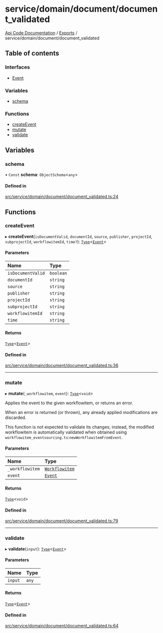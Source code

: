 # service/domain/document/document\_validated
 
[Api Code Documentation](../README.md) / [Exports](../modules.md) / service/domain/document/document\_validated

## Table of contents

### Interfaces

- [Event](../interfaces/service_domain_document_document_validated.Event.md)

### Variables

- [schema](service_domain_document_document_validated.md#schema)

### Functions

- [createEvent](service_domain_document_document_validated.md#createevent)
- [mutate](service_domain_document_document_validated.md#mutate)
- [validate](service_domain_document_document_validated.md#validate)

## Variables

### schema

• `Const` **schema**: `ObjectSchema`<`any`\>

#### Defined in

[src/service/domain/document/document_validated.ts:24](https://github.com/openkfw/TruBudget/blob/95e6f8a/api/src/service/domain/document/document_validated.ts#L24)

## Functions

### createEvent

▸ **createEvent**(`isDocumentValid`, `documentId`, `source`, `publisher`, `projectId`, `subprojectId`, `workflowitemId`, `time?`): [`Type`](result.md#type)<[`Event`](../interfaces/service_domain_document_document_validated.Event.md)\>

#### Parameters

| Name | Type |
| :------ | :------ |
| `isDocumentValid` | `boolean` |
| `documentId` | `string` |
| `source` | `string` |
| `publisher` | `string` |
| `projectId` | `string` |
| `subprojectId` | `string` |
| `workflowitemId` | `string` |
| `time` | `string` |

#### Returns

[`Type`](result.md#type)<[`Event`](../interfaces/service_domain_document_document_validated.Event.md)\>

#### Defined in

[src/service/domain/document/document_validated.ts:36](https://github.com/openkfw/TruBudget/blob/95e6f8a/api/src/service/domain/document/document_validated.ts#L36)

___

### mutate

▸ **mutate**(`_workflowitem`, `event`): [`Type`](result.md#type)<`void`\>

Applies the event to the given workflowitem, or returns an error.

When an error is returned (or thrown), any already applied modifications are
discarded.

This function is not expected to validate its changes; instead, the modified
workflowitem is automatically validated when obtained using
`workflowitem_eventsourcing.ts`:`newWorkflowitemFromEvent`.

#### Parameters

| Name | Type |
| :------ | :------ |
| `_workflowitem` | [`Workflowitem`](../interfaces/service_domain_workflow_workflowitem.Workflowitem.md) |
| `event` | [`Event`](../interfaces/service_domain_document_document_validated.Event.md) |

#### Returns

[`Type`](result.md#type)<`void`\>

#### Defined in

[src/service/domain/document/document_validated.ts:79](https://github.com/openkfw/TruBudget/blob/95e6f8a/api/src/service/domain/document/document_validated.ts#L79)

___

### validate

▸ **validate**(`input`): [`Type`](result.md#type)<[`Event`](../interfaces/service_domain_document_document_validated.Event.md)\>

#### Parameters

| Name | Type |
| :------ | :------ |
| `input` | `any` |

#### Returns

[`Type`](result.md#type)<[`Event`](../interfaces/service_domain_document_document_validated.Event.md)\>

#### Defined in

[src/service/domain/document/document_validated.ts:64](https://github.com/openkfw/TruBudget/blob/95e6f8a/api/src/service/domain/document/document_validated.ts#L64)
